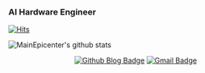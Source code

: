 ### AI Hardware Engineer

[![Hits](https://hits.seeyoufarm.com/api/count/incr/badge.svg?url=https%3A%2F%2Fgithub.com%2FMainEpicenter&count_bg=%2379C83D&title_bg=%23555555&icon=&icon_color=%23E7E7E7&title=hits&edge_flat=false)](https://hits.seeyoufarm.com)

![MainEpicenter's github stats](https://github-readme-stats.vercel.app/api?username=MainEpicenter&count_private=true)

<div align=center>

[![Github Blog Badge](https://img.shields.io/badge/-Github%20blog-black?style=flat-square&logo=github)](https://mainepicenter.github.io/) [![Gmail Badge](https://img.shields.io/badge/-Gmail-d14836?style=flat-square&logo=Gmail&logoColor=white&link=mailto:snugyun01@gmail.com)](mailto:snugyun01@gmail.com)
</div>
